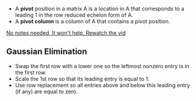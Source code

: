  - A **pivot** position in a matrix A is a location in A that corresponds to a leading 1 in the row reduced echelon form of A.
- A **pivot column** is a column of A that contains a pivot position.

[No notes needed, It won't help. Rewatch the vid](https://gatech.instructure.com/courses/322304/pages/week-1-module-1-linear-equations?module_item_id=3143854#:~:text=Lesson%202%3A%20The%20Row%20Reduction%20Algorithm)

## Gaussian Elimination
- Swap the first row with a lower one so the leftmost nonzero entry is in the first row.
- Scale the 1st row so that its leading entry is equal to 1.
- Use row replacement so all entries above and below this leading entry (if any) are equal to zero.
 